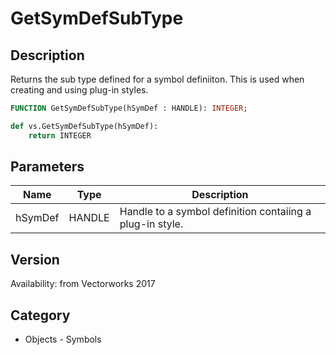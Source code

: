 # GetSymDefSubType

## Description
Returns the sub type defined for a symbol definiiton. This is used when creating and using plug-in styles.

```pascal
FUNCTION GetSymDefSubType(hSymDef : HANDLE): INTEGER;
```

```python
def vs.GetSymDefSubType(hSymDef):
    return INTEGER
```

## Parameters
|Name|Type|Description|
|---|---|---|
|hSymDef|HANDLE|Handle to a symbol definition contaiing a plug-in style.|

## Version
Availability: from Vectorworks 2017

## Category
* Objects - Symbols

